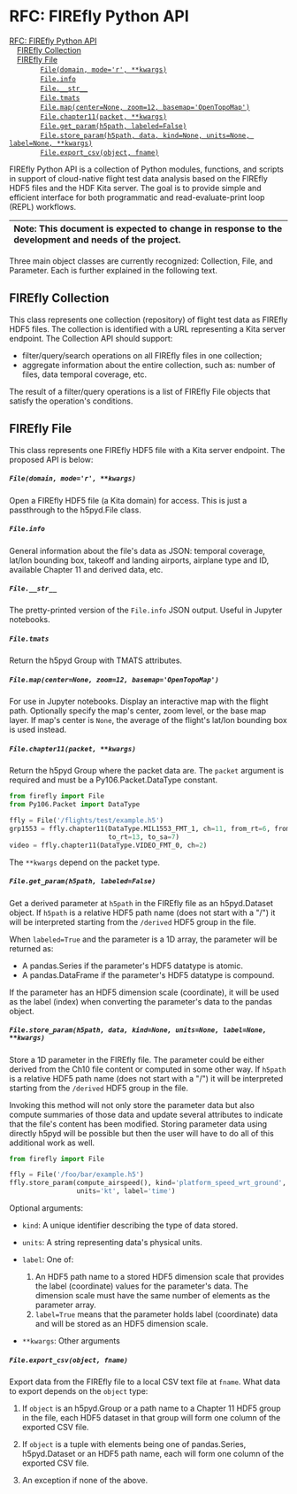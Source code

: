 # RFC: FIREfly Python API

<!-- MDTOC maxdepth:6 firsth1:1 numbering:0 flatten:0 bullets:0 updateOnSave:1 -->

[RFC: FIREfly Python API](#RFC-FIREfly-Python-API)   
&emsp;[FIREfly Collection](#FIREfly-Collection)   
&emsp;[FIREfly File](#FIREfly-File)   
&emsp;&emsp;&emsp;&emsp;[`File(domain, mode='r', **kwargs)`](#Filedomain-moder-kwargs)   
&emsp;&emsp;&emsp;&emsp;[`File.info`](#Fileinfo)   
&emsp;&emsp;&emsp;&emsp;[`File.__str__`](#File__str__)   
&emsp;&emsp;&emsp;&emsp;[`File.tmats`](#Filetmats)   
&emsp;&emsp;&emsp;&emsp;[`File.map(center=None, zoom=12, basemap='OpenTopoMap')`](#FilemapcenterNone-zoom12-basemapOpenTopoMap)   
&emsp;&emsp;&emsp;&emsp;[`File.chapter11(packet, **kwargs)`](#Filechapter11packet-kwargs)   
&emsp;&emsp;&emsp;&emsp;[`File.get_param(h5path, labeled=False)`](#Fileget_paramh5path-labeledFalse)   
&emsp;&emsp;&emsp;&emsp;[`File.store_param(h5path, data, kind=None, units=None, label=None, **kwargs)`](#Filestore_paramh5path-data-kindNone-unitsNone-labelNone-kwargs)   
&emsp;&emsp;&emsp;&emsp;[`File.export_csv(object, fname)`](#Fileexport_csvobject-fname)   

<!-- /MDTOC -->

FIREfly Python API is a collection of Python modules, functions, and scripts in support of cloud-native flight test data analysis based on the FIREfly HDF5 files and the HDF Kita server. The goal is to provide simple and efficient interface for both programmatic and read-evaluate-print loop (REPL) workflows.

|Note: This document is expected to change in response to the development and needs of the project.|
| :-- |

Three main object classes are currently recognized: Collection, File, and Parameter. Each is further explained in the following text.

## FIREfly Collection

This class represents one collection (repository) of flight test data as FIREfly HDF5 files. The collection is identified with a URL representing a Kita server endpoint. The Collection API should support:

* filter/query/search operations on all FIREfly files in one collection;
* aggregate information about the entire collection, such as: number of files, data temporal coverage, etc.

The result of a filter/query operations is a list of FIREfly File objects that satisfy the operation's conditions.

## FIREfly File

This class represents one FIREfly HDF5 file with a Kita server endpoint. The proposed API is below:

##### `File(domain, mode='r', **kwargs)`

Open a FIREfly HDF5 file (a Kita domain) for access. This is just a passthrough to the h5pyd.File class.

##### `File.info`

General information about the file's data as JSON: temporal coverage, lat/lon bounding box, takeoff and landing airports, airplane type and ID, available Chapter 11 and derived data, etc.

##### `File.__str__`

The pretty-printed version of the `File.info` JSON output. Useful in Jupyter notebooks.

##### `File.tmats`

Return the h5pyd Group with TMATS attributes.

##### `File.map(center=None, zoom=12, basemap='OpenTopoMap')`

For use in Jupyter notebooks. Display an interactive map with the flight path. Optionally specify the map's center, zoom level, or the base map layer. If map's center is `None`, the average of the flight's lat/lon bounding box is used instead.

##### `File.chapter11(packet, **kwargs)`

Return the h5pyd Group where the packet data are. The `packet` argument is required and must be a Py106.Packet.DataType constant.

```python
from firefly import File
from Py106.Packet import DataType

ffly = File('/flights/test/example.h5')
grp1553 = ffly.chapter11(DataType.MIL1553_FMT_1, ch=11, from_rt=6, from_sa=22,
                         to_rt=13, to_sa=7)
video = ffly.chapter11(DataType.VIDEO_FMT_0, ch=2)
```

The `**kwargs` depend on the packet type.

##### `File.get_param(h5path, labeled=False)`

Get a derived parameter at `h5path` in the FIREfly file as an h5pyd.Dataset object. If `h5path` is a relative HDF5 path name (does not start with a "/") it will be interpreted starting from the `/derived` HDF5 group in the file.

When `labeled=True` and the parameter is a 1D array, the parameter will be returned as:

* A pandas.Series if the parameter's HDF5 datatype is atomic.
* A pandas.DataFrame if the parameter's HDF5 datatype is compound.

If the parameter has an HDF5 dimension scale (coordinate), it will be used as the label (index) when converting the parameter's data to the pandas object.

##### `File.store_param(h5path, data, kind=None, units=None, label=None, **kwargs)`

Store a 1D parameter in the FIREfly file. The parameter could be either derived from the Ch10 file content or computed in some other way. If `h5path` is a relative HDF5 path name (does not start with a "/") it will be interpreted starting from the `/derived` HDF5 group in the file.

Invoking this method will not only store the parameter data but also compute summaries of those data and update several attributes to indicate that the file's content has been modified. Storing parameter data using directly h5pyd will be possible but then the user will have to do all of this additional work as well.

```python
from firefly import File

ffly = File('/foo/bar/example.h5')
ffly.store_param(compute_airspeed(), kind='platform_speed_wrt_ground',
                 units='kt', label='time')
```

Optional arguments:

* `kind`: A unique identifier describing the type of data stored.

* `units`: A string representing data's physical units.

* `label`: One of:
  1. An HDF5 path name to a stored HDF5 dimension scale that provides the label (coordinate) values for the parameter's data. The dimension scale must have the same number of elements as the parameter array.
  1. `label=True` means that the parameter holds label (coordinate) data and will be stored as an HDF5 dimension scale.

* `**kwargs`: Other arguments

##### `File.export_csv(object, fname)`

Export data from the FIREfly file to a local CSV text file at `fname`. What data to export depends on the `object` type:

1. If `object` is an h5pyd.Group or a path name to a Chapter 11 HDF5 group in the file, each HDF5 dataset in that group will form one column of the exported CSV file.

1. If `object` is a tuple with elements being one of pandas.Series, h5pyd.Dataset or an HDF5 path name, each will form one column of the exported CSV file.

1. An exception if none of the above.
